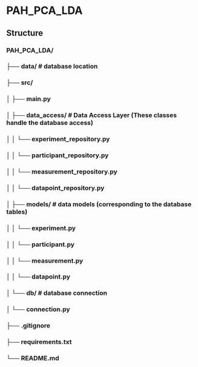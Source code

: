 # PAH_PCA_LDA

## Structure
### PAH_PCA_LDA/
### ├── data/                           # database location
### ├── src/
### │   ├── main.py                     
### │   ├── data_access/                # Data Access Layer (These classes handle the database access)
### │   │   └── experiment_repository.py
### │   │   └── participant_repository.py
### │   │   └── measurement_repository.py
### │   │   └── datapoint_repository.py
### │   ├── models/                     # data models (corresponding to the database tables)
### │   │   └── experiment.py
### │   │   └── participant.py
### │   │   └── measurement.py
### │   │   └── datapoint.py
### │   └── db/                         # database connection
### │       └── connection.py
### ├── .gitignore
### ├── requirements.txt
### └── README.md